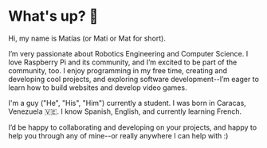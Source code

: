 # What's up? 👋

Hi, my name is Matías (or Mati or Mat for short).

I’m very passionate about Robotics Engineering and Computer Science. I love Raspberry Pi and its community, and I’m excited to be part of the community, too.
I enjoy programming in my free time, creating and developing cool projects, and exploring software development--I’m eager to learn how to build websites and develop video games.

I'm a guy ("He", "His", "Him") currently a student. I was born in Caracas, Venezuela 🇻🇪. I know Spanish, English, and currently learning French.

I’d be happy to collaborating and developing on your projects, and happy to help you through any of mine--or really anywhere I can help with :)
